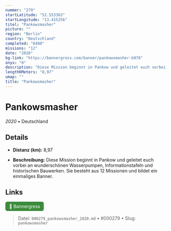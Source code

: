 ```yaml
---
nummer: "279"
startLatitude: "52.553363"
startLongitude: "13.415256"
titel: "Pankowsmasher"
picture: ""
region: "Berlin"
country: "Deutschland"
completed: "6480"
missions: "12"
date: "2020"
bg-link: "https://bannergress.com/banner/pankowsmasher-b978"
onyx: "0"
description: "Diese Mission beginnt in Pankow und geleitet euch vorbei an wunderschönen Wasserpumpen, Informationstafeln und historischen Bauwerken.  Sie besteht aus 12 Missionen  und bildet ein  einmaliges Banner."
lengthKMeters: "8,97"
umap: ""
title: "Pankowsmasher"
---
```

# Pankowsmasher

*2020* • Deutschland



## Details
- **Distanz (km):** 8,97



- **Beschreibung:** Diese Mission beginnt in Pankow und geleitet euch vorbei an wunderschönen Wasserpumpen, Informationstafeln und historischen Bauwerken.  Sie besteht aus 12 Missionen  und bildet ein  einmaliges Banner.


## Links
<div style="margin-top: 0.5em;">
<a href="https://bannergress.com/banner/pankowsmasher-b978" target="_blank" style="display:inline-block;margin-right:8px;padding:6px 12px;background-color:#3c8b3c;color:white;text-decoration:none;border-radius:6px;">🔗 Bannergress</a>

</div>


> Datei: `000279_pankowsmasher_2020.md` • #000279 • Slug: `pankowsmasher`
